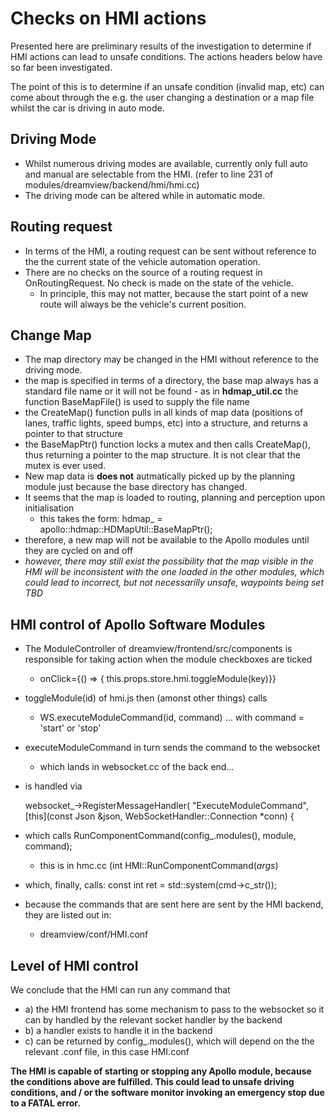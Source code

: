 # Checks on HMI actions

Presented here are preliminary results of the investigation to determine if HMI actions can lead to unsafe conditions. The actions headers below have so far been investigated.

The point of this is to determine if an unsafe condition (invalid map, etc) can come about through the e.g. the user changing a destination or a map file whilst the car is driving in auto mode.

## Driving Mode

- Whilst numerous driving modes are available, currently only full auto and manual are selectable from the HMI. (refer to line 231 of modules/dreamview/backend/hmi/hmi.cc)
- The driving mode can be altered while in automatic mode.

## Routing request

- In terms of the HMI, a routing request can be sent without reference to the the current state of the vehicle automation operation.
- There are no checks on the source of a routing request in OnRoutingRequest. No check is made on the state of the vehicle.
  - In principle, this may not matter, because the start point of a new route will always be the vehicle's current position.

## Change Map

- The map directory may be changed in the HMI without reference to the driving mode.
- the map is specified in terms of a directory, the base map always has a standard file name or it will not be found - as in **hdmap_util.cc** the function BaseMapFile() is used to supply the file name
- the CreateMap() function pulls in all kinds of map data (positions of lanes, traffic lights, speed bumps, etc) into a structure, and returns a pointer to that structure
- the BaseMapPtr() function locks a mutex and then calls CreateMap(), thus returning a pointer to the map structure. It is not clear that the mutex is ever used.
- New map data is **does not** autmatically picked up by the planning module just because the base directory has changed.
- It seems that the map is loaded to routing, planning and perception upon initialisation
  - this takes the form: hdmap_ = apollo::hdmap::HDMapUtil::BaseMapPtr();
- therefore, a new map will not be available to the Apollo modules until they are cycled on and off
- _however, there may still exist the possibility that the map visible in the HMI will be inconsistent with the one loaded in the other modules, which could lead to incorrect, but not necessarilly unsafe, waypoints being set TBD_

## HMI control of Apollo Software Modules

- The ModuleController of dreamview/frontend/src/components is responsible for taking action when the module checkboxes are ticked
  - onClick={() => { this.props.store.hmi.toggleModule(key)}}
- toggleModule(id) of hmi.js then (amonst other things) calls
  - WS.executeModuleCommand(id, command) ... with command = 'start' or 'stop'
- executeModuleCommand in turn sends the command to the websocket
  - which lands in websocket.cc of the back end...
- is handled via

    websocket_->RegisterMessageHandler(
      "ExecuteModuleCommand",
      [this](const Json &json, WebSocketHandler::Connection *conn) {

- which calls RunComponentCommand(config_.modules(), module, command);
  - this is in hmc.cc (int HMI::RunComponentCommand(_args_)
- which, finally, calls: const int ret = std::system(cmd->c_str());
- because the commands that are sent here are sent by the HMI backend, they are listed out in:
  - dreamview/conf/HMI.conf

## Level of HMI control

We conclude that the HMI can run any command that

- a) the HMI frontend has some mechanism to pass to the websocket so it can by handled by the relevant socket handler by the backend
- b) a handler exists to handle it in the backend
- c) can be returned by config_.modules(), which will depend on the the relevant .conf file, in this case HMI.conf

**The HMI is capable of starting or stopping any Apollo module, because the conditions above are fulfilled. This could lead to unsafe driving conditions, and / or the software monitor invoking an emergency stop due to a FATAL error.**






